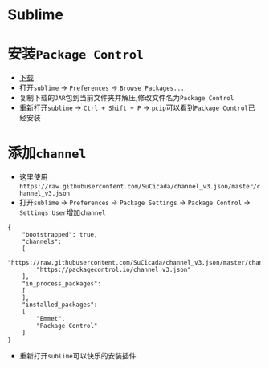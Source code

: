 # Sublime

# 安装`Package Control`

+ [下载](https://github.com/wbond/package_control/releases) 
+ 打开`sublime` -> `Preferences` -> `Browse Packages...`
+ 复制下载的`JAR`包到当前文件夹并解压,修改文件名为`Package Control`
+ 重新打开`sublime` -> `Ctrl + Shift + P` -> `pcip`可以看到`Package Control`已经安装

# 添加`channel`

+ 这里使用`https://raw.githubusercontent.com/SuCicada/channel_v3.json/master/channel_v3.json`
+ 打开`sublime` -> `Preferences` -> `Package Settings` -> `Package Control` -> `Settings User`增加`channel`
```
{
    "bootstrapped": true,
    "channels":
    [
        "https://raw.githubusercontent.com/SuCicada/channel_v3.json/master/channel_v3.json",
        "https://packagecontrol.io/channel_v3.json"
    ],
    "in_process_packages":
    [
    ],
    "installed_packages":
    [
        "Emmet",
        "Package Control"
    ]
}

```
+ 重新打开`sublime`可以快乐的安装插件